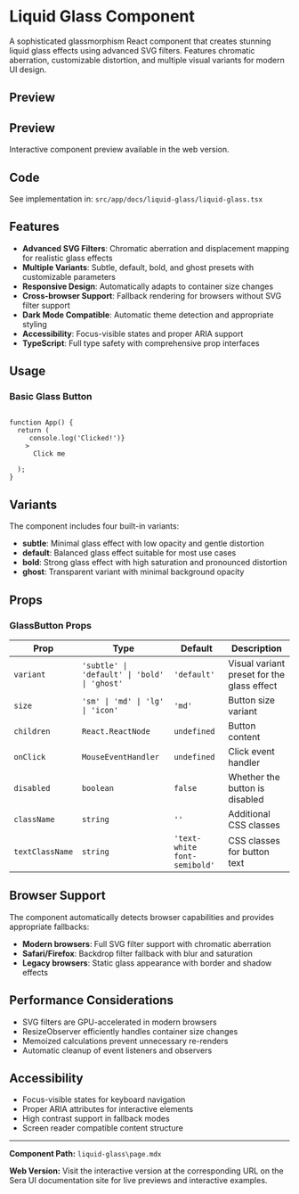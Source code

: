 # Liquid Glass Component 

A sophisticated glassmorphism React component that creates stunning liquid glass effects using advanced SVG filters. Features chromatic aberration, customizable distortion, and multiple visual variants for modern UI design.

## Preview

## Preview

Interactive component preview available in the web version.

## Code

See implementation in: `src/app/docs/liquid-glass/liquid-glass.tsx`

## Features

- **Advanced SVG Filters**: Chromatic aberration and displacement mapping for realistic glass effects
- **Multiple Variants**: Subtle, default, bold, and ghost presets with customizable parameters
- **Responsive Design**: Automatically adapts to container size changes
- **Cross-browser Support**: Fallback rendering for browsers without SVG filter support
- **Dark Mode Compatible**: Automatic theme detection and appropriate styling
- **Accessibility**: Focus-visible states and proper ARIA support
- **TypeScript**: Full type safety with comprehensive prop interfaces

## Usage

### Basic Glass Button

```tsx

function App() {
  return (
     console.log('Clicked!')}
    >
      Click me
    
  );
}
```

## Variants

The component includes four built-in variants:

- **subtle**: Minimal glass effect with low opacity and gentle distortion
- **default**: Balanced glass effect suitable for most use cases
- **bold**: Strong glass effect with high saturation and pronounced distortion
- **ghost**: Transparent variant with minimal background opacity

## Props

### GlassButton Props

| Prop | Type | Default | Description |
|------|------|---------|-------------|
| `variant` | `'subtle' \| 'default' \| 'bold' \| 'ghost'` | `'default'` | Visual variant preset for the glass effect |
| `size` | `'sm' \| 'md' \| 'lg' \| 'icon'` | `'md'` | Button size variant |
| `children` | `React.ReactNode` | `undefined` | Button content |
| `onClick` | `MouseEventHandler` | `undefined` | Click event handler |
| `disabled` | `boolean` | `false` | Whether the button is disabled |
| `className` | `string` | `''` | Additional CSS classes |
| `textClassName` | `string` | `'text-white font-semibold'` | CSS classes for button text |

## Browser Support

The component automatically detects browser capabilities and provides appropriate fallbacks:

- **Modern browsers**: Full SVG filter support with chromatic aberration
- **Safari/Firefox**: Backdrop filter fallback with blur and saturation
- **Legacy browsers**: Static glass appearance with border and shadow effects

## Performance Considerations

- SVG filters are GPU-accelerated in modern browsers
- ResizeObserver efficiently handles container size changes
- Memoized calculations prevent unnecessary re-renders
- Automatic cleanup of event listeners and observers

## Accessibility

- Focus-visible states for keyboard navigation
- Proper ARIA attributes for interactive elements
- High contrast support in fallback modes
- Screen reader compatible content structure

---

**Component Path:** `liquid-glass\page.mdx`

**Web Version:** Visit the interactive version at the corresponding URL on the Sera UI documentation site for live previews and interactive examples.
